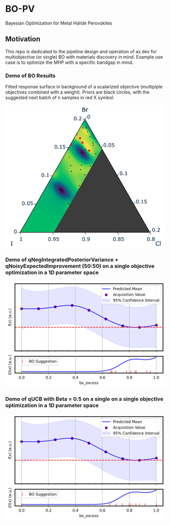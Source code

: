 # BO-PV
Bayesian Optimization for Metal Halide Perovskites

## Motivation

This repo is dedicated to the pipeline design and operation of ax.dev for multiobjective (or single) BO with materials discovery in mind. Example use case is to optimize the MHP with a specific bandgap in mind. 

### Demo of BO Results

Fitted response surface in background of a scalarized objective (multipiple objectives combined with a weight). Priors are black circles, with the suggested next batch of n samples in red X symbol. 

![top view](Figures/demo.png)



### Demo of qNegIntegratedPosteriorVariance + qNoisyExpectedImprovement (50:50) on a single objective optimization in a 1D parameter space


![top view](Figures/demo_ensemble_qNIPV_qNEI.png)


### Demo of qUCB with Beta = 0.5 on a single on a single objective optimization in a 1D parameter space

![top view](Figures/demo_qUCB_0.5b.png)
